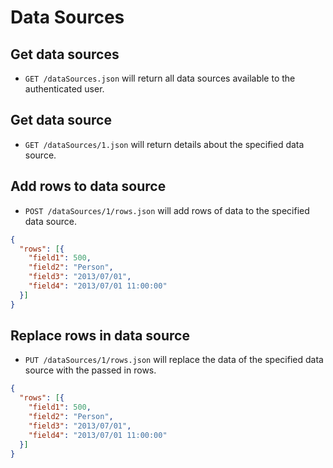Data Sources
========

Get data sources
------------

* `GET /dataSources.json` will return all data sources available to the authenticated user.

Get data source
------------

* `GET /dataSources/1.json` will return details about the specified data source.

Add rows to data source
------------

* `POST /dataSources/1/rows.json` will add rows of data to the specified data source.

```json
{
  "rows": [{
    "field1": 500,
    "field2": "Person",
    "field3": "2013/07/01",
    "field4": "2013/07/01 11:00:00"
  }]
}
```

Replace rows in data source
------------

* `PUT /dataSources/1/rows.json` will replace the data of the specified data source with the passed in rows.

```json
{
  "rows": [{
    "field1": 500,
    "field2": "Person",
    "field3": "2013/07/01",
    "field4": "2013/07/01 11:00:00"
  }]
}
```

